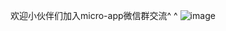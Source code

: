 
欢迎小伙伴们加入micro-app微信群交流^ ^
![image](https://github.com/user-attachments/assets/46ff4638-1c25-4458-b0f5-e547da16b162)
























